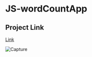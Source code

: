# JS-wordCountApp

## Project Link
[Link](https://js-word-count-app.vercel.app/)

![Capture](https://user-images.githubusercontent.com/109015467/195541585-229ef1d4-fcf8-435d-811e-9a1aa6820e1a.PNG)
